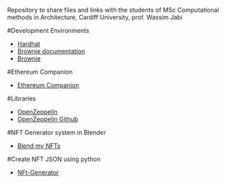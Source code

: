 
Repository to share files and links with the students of MSc Computational methods in Architecture, Cardiff University, prof. Wassim Jabi

#Development Environments

- [Hardhat](https://hardhat.org/hardhat-network/docs/overview) 
- [Brownie documentation](https://brownie.readthedocs.io/en/latest/index)
- [Brownie](https://github.com/eth-brownie/brownie)

#Ethereum Companion
- [Ethereum Companion](https://github.com/ethereum/ethereum-companion)

#Libraries
- [OpenZeppelin](https://openzeppelin.org/docs/latest/getting-started/installation/)
- [OpenZeppelin Github](https://github.com/OpenZeppelin/openzeppelin-contracts)


#NFT Generator system in Blender
- [Blend my NFTs](https://github.com/torrinworx/Blend_My_NFTs)

#Create NFT JSON using python
- [NFt-Generator](https://github.com/Jon-Becker/nft-generator-py)




